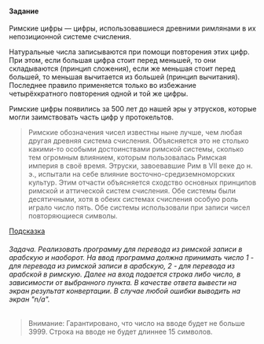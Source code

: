 #### Задание
Римские цифры — цифры, использовавшиеся древними римлянами в их непозиционной системе счисления.

Натуральные числа записываются при помощи повторения этих цифр. При этом, если большая цифра стоит перед меньшей, то они складываются (принцип сложения), если же меньшая стоит перед большей, то меньшая вычитается из большей (принцип вычитания). Последнее правило применяется только во избежание четырёхкратного повторения одной и той же цифры.

Римские цифры появились за 500 лет до нашей эры у этрусков, которые могли заимствовать часть цифр у протокельтов.

>Римские обозначения чисел известны ныне лучше, чем любая другая древняя система счисления. Объясняется это не столько какими-то особыми достоинствами римской системы, сколько тем огромным влиянием, которым пользовалась Римская империя в своё время. Этруски, завоевавшие Рим в VII веке до н. э., испытали на себе влияние восточно-средиземноморских культур. Этим отчасти объясняется сходство основных принципов римской и аттической систем счисления. Обе системы были десятичными, хотя в обеих системах счисления особую роль играло число пять. Обе системы использовали при записи чисел повторяющиеся символы.

[Подсказка](http://mech.math.msu.su/~shvetz/54/inf/perl-examples/PerlExamples_RomanNumerals_Ideas.xhtml)

###### Задача. Реализовать программу для перевода из римской записи в арабскую и наоборот. На ввод программа должна принимать число 1 - для перевода из римской записи в арабскую, 2 - для перевода из арабской в римскую. Далее на вход подается строка либо число, в зависимости от выбранного пункта. В качестве ответа вывести на экран результат конвертации. В случае любой ошибки выводить на экран "n/a".

> Внимание: Гарантировано, что число на вводе будет не больше 3999. Строка на вводе не будет длиннее 15 символов.